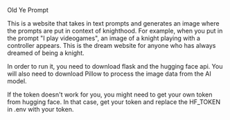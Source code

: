 Old Ye Prompt

This is a website that takes in text prompts and generates an image where the 
prompts are put in context of knighthood. For example, when you put in the prompt "I play videogames", an image of a knight playing with a controller appears. This is the dream website for anyone who has always dreamed of being a knight.

In order to run it, you need to download flask and the hugging face api. You will also need to download Pillow to process the image data from the AI model.

If the token doesn't work for you, you might need to get your own token from hugging face. In that case, get your token and replace the HF_TOKEN in .env with your token.

